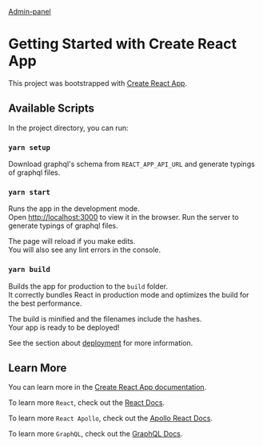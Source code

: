 [Admin-panel](https://kristinakazlovskaya.github.io/)

# Getting Started with Create React App

This project was bootstrapped with [Create React App](https://github.com/facebook/create-react-app).

## Available Scripts

In the project directory, you can run:

### `yarn setup`

Download graphql's schema from `REACT_APP_API_URL` and generate typings of graphql files.

### `yarn start`

Runs the app in the development mode.\
Open [http://localhost:3000](http://localhost:3000) to view it in the browser.
Run the server to generate typings of graphql files.

The page will reload if you make edits.\
You will also see any lint errors in the console.

### `yarn build`

Builds the app for production to the `build` folder.\
It correctly bundles React in production mode and optimizes the build for the best performance.

The build is minified and the filenames include the hashes.\
Your app is ready to be deployed!

See the section about [deployment](https://facebook.github.io/create-react-app/docs/deployment) for more information.

## Learn More

You can learn more in the [Create React App documentation](https://facebook.github.io/create-react-app/docs/getting-started).

To learn more `React`, check out the [React Docs](https://reactjs.org/).

To learn more `React Apollo`, check out the [Apollo React Docs](https://www.apollographql.com/docs/react/).

To learn more `GraphQL`, check out the [GraphQL Docs](https://graphql.org/).
